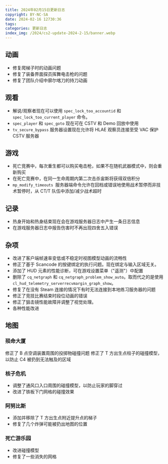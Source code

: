 ```yaml
---
title: 2024年02月15日更新日志
copyright: BY-NC-SA
date: 2024-02-16 12730:36
tags:
categories: 更新日志
index_img: /2024/cs2-update-2024-2-15/banner.webp
---
```


## 动画

- 修复爬梯子时的动画问题
- 修复了装备界面探员挥舞电击枪的问题
- 修复了团队介绍中廓尔喀刀的持刀动画

## 观看

- 解说/观察者现在可以使用 `spec_lock_too_accountid` 和 `spec_lock_too_current_player` 命令。
- `spec_player` 和 `spec_goto` 现在可在 CSTV 和 Demo 回放中使用
- `tv_secure_bypass` 服务器设置现在允许将 HLAE 观察员连接至受 VAC 保护 CSTV 服务器

## 游戏

- 死亡竞赛中，每次重生都可以购买电击枪，如果不在随机武器模式中，则会重新购买
- 在死亡竞赛中，在同一生命周期内第二次击杀宙斯将获得双倍积分
- `mp_modify_timeouts `服务器端命令允许在回档或错误地使用战术暂停而非技术暂停时，从 CT/T 队伍中添加/减少战术超时

## 记录

- 热身开始和热身结束现在会在游戏服务器日志中产生一条日志信息
- 在游戏服务器日志中报告伤害时不再出现四舍五入错误

## 杂项

- 改进了客户端帧速率变低或不稳定时视图模型动画的流畅性
- 修正了基于 Scancode 的按键绑定的执行问题。现在绑定与输入区域无关。
- 添加了 HUD 元素的性能诊断，可在游戏设置菜单（"遥测"）中配置
- 删除了 `cq_netgraph` 和 `cq_netgraph_problem_show_auto`。取而代之的是使用 `cl_hud_telemetry_serverrecvmargin_graph_show`。
- 修复了在没有 Steam 连接的情况下有时无法连接到本地练习服务器的问题
- 修正了竞技比赛结束时段位动画的错误
- 修正了狙击镜性能故障并调整了视觉处理。
- 各种性能改进

## 地图

### 殒命大厦

修正了 B 点空调装置周围的投掷物碰撞问题
修正了 T 方出生点柱子的碰撞模型，以防止 C4 被扔到无法触及的区域

### 核子危机

- 调整了通风口入口周围的碰撞模型，以防止玩家的脚穿过
- 改进了铁板下门网格的碰撞效果

### 阿努比斯

- 添加并移除了 T 方出生点附近提升点的梯子
- 修复了几个炸弹可能被扔出地图的位置

### 死亡游乐园

- 改进碰撞模型
- 修复了一些消失的网格
